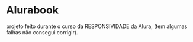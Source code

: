 # Alurabook
projeto feito durante o curso da RESPONSIVIDADE da Alura, (tem algumas falhas não consegui corrigir).
